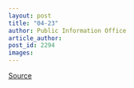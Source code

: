 ```yaml
---
layout: post
title: "04-23"
author: Public Information Office
article_author: 
post_id: 2294
images:
---
```



<p><a href="http://www1.ucsc.edu/currents/00-01/04-23/" title="Permalink to 04-23">Source</a></p>
